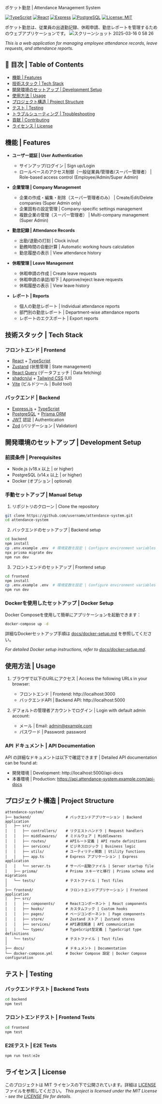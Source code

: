  ポケット勤怠 | Attendance Management System

[![TypeScript](https://img.shields.io/badge/TypeScript-4.9.5-blue.svg)](https://www.typescriptlang.org/)
[![React](https://img.shields.io/badge/React-18.2.0-blue.svg)](https://reactjs.org/)
[![Express](https://img.shields.io/badge/Express-4.18.2-green.svg)](https://expressjs.com/)
[![PostgreSQL](https://img.shields.io/badge/PostgreSQL-14.x-blue.svg)](https://www.postgresql.org/)
[![License: MIT](https://img.shields.io/badge/License-MIT-yellow.svg)](https://opensource.org/licenses/MIT)

ポケット勤怠は、従業員の出退勤記録、休暇申請、勤怠レポートを管理するためのウェブアプリケーションです。
![スクリーンショット 2025-03-16 0 58 26](https://github.com/user-attachments/assets/a7a4e016-61bd-4831-9d98-0a2acfbc9755)

*This is a web application for managing employee attendance records, leave requests, and attendance reports.*

## 📑 目次 | Table of Contents

- [機能 | Features](#機能--features)
- [技術スタック | Tech Stack](#技術スタック--tech-stack)
- [開発環境のセットアップ | Development Setup](#開発環境のセットアップ--development-setup)
- [使用方法 | Usage](#使用方法--usage)
- [プロジェクト構造 | Project Structure](#プロジェクト構造--project-structure)
- [テスト | Testing](#テスト--testing)
- [トラブルシューティング | Troubleshooting](#トラブルシューティング--troubleshooting)
- [貢献 | Contributing](#貢献--contributing)
- [ライセンス | License](#ライセンス--license)

## 機能 | Features

- **ユーザー認証 | User Authentication**
  - サインアップ/ログイン | Sign up/Login
  - ロールベースのアクセス制御（一般従業員/管理者/スーパー管理者） | Role-based access control (Employee/Admin/Super Admin)

- **企業管理 | Company Management**
  - 企業の作成・編集・削除（スーパー管理者のみ） | Create/Edit/Delete companies (Super Admin only)
  - 企業固有の設定管理 | Company-specific settings management
  - 複数企業の管理（スーパー管理者） | Multi-company management (Super Admin)

- **勤怠記録 | Attendance Records**
  - 出勤/退勤の打刻 | Clock in/out
  - 勤務時間の自動計算 | Automatic working hours calculation
  - 勤怠履歴の表示 | View attendance history

- **休暇管理 | Leave Management**
  - 休暇申請の作成 | Create leave requests
  - 休暇申請の承認/却下 | Approve/reject leave requests
  - 休暇履歴の表示 | View leave history

- **レポート | Reports**
  - 個人の勤怠レポート | Individual attendance reports
  - 部門別の勤怠レポート | Department-wise attendance reports
  - レポートのエクスポート | Export reports

## 技術スタック | Tech Stack

### フロントエンド | Frontend
- [React](https://reactjs.org/) + [TypeScript](https://www.typescriptlang.org/)
- [Zustand](https://github.com/pmndrs/zustand) (状態管理 | State management)
- [React Query](https://tanstack.com/query/latest) (データフェッチ | Data fetching)
- [shadcn/ui](https://ui.shadcn.com/) + [Tailwind CSS](https://tailwindcss.com/) (UI)
- [Vite](https://vitejs.dev/) (ビルドツール | Build tool)

### バックエンド | Backend
- [Express.js](https://expressjs.com/) + [TypeScript](https://www.typescriptlang.org/)
- [PostgreSQL](https://www.postgresql.org/) + [Prisma ORM](https://www.prisma.io/)
- [JWT](https://jwt.io/) 認証 | Authentication
- [Zod](https://zod.dev/) (バリデーション | Validation)

## 開発環境のセットアップ | Development Setup

### 前提条件 | Prerequisites
- Node.js (v18.x 以上 | or higher)
- PostgreSQL (v14.x 以上 | or higher)
- Docker (オプション | optional)

### 手動セットアップ | Manual Setup

1. リポジトリのクローン | Clone the repository
```bash
git clone https://github.com/username/attendance-system.git
cd attendance-system
```

2. バックエンドのセットアップ | Backend setup
```bash
cd backend
npm install
cp .env.example .env  # 環境変数を設定 | Configure environment variables
npx prisma migrate dev
npm run dev
```

3. フロントエンドのセットアップ | Frontend setup
```bash
cd frontend
npm install
cp .env.example .env  # 環境変数を設定 | Configure environment variables
npm run dev
```

### Dockerを使用したセットアップ | Docker Setup

Docker Composeを使用して簡単にアプリケーションを起動できます：

```bash
docker-compose up -d
```

詳細なDockerセットアップ手順は [docs/docker-setup.md](docs/docker-setup.md) を参照してください。

*For detailed Docker setup instructions, refer to [docs/docker-setup.md](docs/docker-setup.md).*

## 使用方法 | Usage

1. ブラウザで以下のURLにアクセス | Access the following URLs in your browser:
   - フロントエンド | Frontend: http://localhost:3000
   - バックエンドAPI | Backend API: http://localhost:5000

2. デフォルトの管理者アカウントでログイン | Login with default admin account:
   - メール | Email: admin@example.com
   - パスワード | Password: password

### API ドキュメント | API Documentation

API の詳細なドキュメントは以下で確認できます | Detailed API documentation can be found at:
- 開発環境 | Development: http://localhost:5000/api-docs
- 本番環境 | Production: https://api.attendance-system.example.com/api-docs

## プロジェクト構造 | Project Structure

```
attendance-system/
├── backend/                # バックエンドアプリケーション | Backend application
│   ├── src/
│   │   ├── controllers/    # リクエストハンドラ | Request handlers
│   │   ├── middlewares/    # ミドルウェア | Middlewares
│   │   ├── routes/         # APIルート定義 | API route definitions
│   │   ├── services/       # ビジネスロジック | Business logic
│   │   ├── utils/          # ユーティリティ関数 | Utility functions
│   │   ├── app.ts          # Express アプリケーション | Express application
│   │   └── server.ts       # サーバー起動ファイル | Server startup file
│   ├── prisma/             # Prisma スキーマと移行 | Prisma schema and migrations
│   └── tests/              # テストファイル | Test files
│
├── frontend/               # フロントエンドアプリケーション | Frontend application
│   ├── src/
│   │   ├── components/     # Reactコンポーネント | React components
│   │   ├── hooks/          # カスタムフック | Custom hooks
│   │   ├── pages/          # ページコンポーネント | Page components
│   │   ├── store/          # Zustand ストア | Zustand stores
│   │   ├── services/       # API通信関連 | API communication
│   │   └── types/          # TypeScript型定義 | TypeScript type definitions
│   └── tests/              # テストファイル | Test files
│
├── docs/                   # ドキュメント | Documentation
└── docker-compose.yml      # Docker Compose 設定 | Docker Compose configuration
```

## テスト | Testing

### バックエンドテスト | Backend Tests

```bash
cd backend
npm test
```

### フロントエンドテスト | Frontend Tests

```bash
cd frontend
npm test
```

### E2Eテスト | E2E Tests

```bash
npm run test:e2e
```

## ライセンス | License

このプロジェクトは MIT ライセンスの下で公開されています。詳細は [LICENSE](LICENSE) ファイルを参照してください。
*This project is licensed under the MIT License - see the [LICENSE](LICENSE) file for details.*

